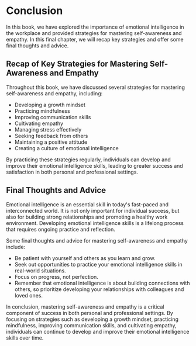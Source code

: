 # Conclusion

In this book, we have explored the importance of emotional intelligence in the workplace and provided strategies for mastering self-awareness and empathy. In this final chapter, we will recap key strategies and offer some final thoughts and advice.

Recap of Key Strategies for Mastering Self-Awareness and Empathy
----------------------------------------------------------------

Throughout this book, we have discussed several strategies for mastering self-awareness and empathy, including:

* Developing a growth mindset
* Practicing mindfulness
* Improving communication skills
* Cultivating empathy
* Managing stress effectively
* Seeking feedback from others
* Maintaining a positive attitude
* Creating a culture of emotional intelligence

By practicing these strategies regularly, individuals can develop and improve their emotional intelligence skills, leading to greater success and satisfaction in both personal and professional settings.

Final Thoughts and Advice
-------------------------

Emotional intelligence is an essential skill in today's fast-paced and interconnected world. It is not only important for individual success, but also for building strong relationships and promoting a healthy work environment. Developing emotional intelligence skills is a lifelong process that requires ongoing practice and reflection.

Some final thoughts and advice for mastering self-awareness and empathy include:

* Be patient with yourself and others as you learn and grow.
* Seek out opportunities to practice your emotional intelligence skills in real-world situations.
* Focus on progress, not perfection.
* Remember that emotional intelligence is about building connections with others, so prioritize developing your relationships with colleagues and loved ones.

In conclusion, mastering self-awareness and empathy is a critical component of success in both personal and professional settings. By focusing on strategies such as developing a growth mindset, practicing mindfulness, improving communication skills, and cultivating empathy, individuals can continue to develop and improve their emotional intelligence skills over time.
